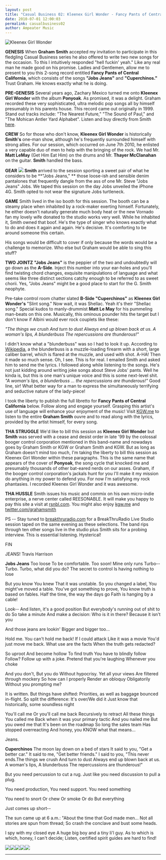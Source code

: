 ```yaml
---
layout: post
title: "Casual Business 02: Kleenex Girl Wonder - Fancy Pants of Central California"
date: 2010-07-01 12:00:03
permalink: casualbusiness02
author: Ampeater Music
---
```

![](http://ampeatermusic.com/wp-content/uploads/2010/07/KGW-FPOCC.jpg "Kleenex Girl Wonder")

<!-- more -->

**GENESIS** When **Graham Smith** accepted my invitation to participate in this fledgling Casual Business series he also offered to write two new songs for the occasion. To this I intuitively responded "hell fuckin' yeah." Like any real man he made good on his promise. Ladies and Gentlemen, allow me to present to you this 2-song record entitled **Fancy Pants of Central California**, which consists of the songs **"Jobs Jeans"** and **"Cuperchinos."** Trust Graham. He knows exactly what he is doing.

**PRE-GENESIS** Several years ago, Zachary Mexico turned me onto **Kleenex Girl Wonder** with the album **Ponyoak**. As promised, it was a delight. Graham recorded these very sophisticated, ultra melodic pop songs all by himself presumably in his parents house. This record came out originally in 1999. Stand out tracks include: "The Nearest Future," "The Sound of Paul," and "The Mohican Antler Yard Alphabet". Listen and buy directly from Smith [here](http://kgw.me/album/ponyoak).

**CREW** So for those who don't know, **Kleenex Girl Wonder** is historically **Smith's** one-man show, although he's frequently surrounded himself with strong allies. For our session, which occurred on June 7th 2010, he enlisted a very capable duo of men to help with the bringing of the rock. We had Mr. **Matt LeMay** (Get Him Eat Him) on the drums and Mr. **Thayer McClanahan** on the guitar. **Smith** handled the bass.

**GEAR** ![](http://ampeatermusic.com/wp-content/uploads/2010/07/Steve-Jobs-001.jpg) **Smith** arrived to the session sporting a sweet pair of what he considers to be **"Jobs Jeans," ** those loose-ish and sensible denim pantalones that frequently dangle from the ass of one Mr. Steve "Jobs Jeans" Jobs. We taped this session on the day Jobs unveiled the iPhone 4G. Smith opted to not wear the signature Jobs turtleneck.

**GAME** Smith lived in the iso booth for this session. The booth can be a steamy place when inhabited by a rock-maker exerting himself. Fortunately, he either doesn't naturally generate much body heat or the new Vornado fan my lovely wife donated to the studio works very well. While he inhabited it, Smith owned that boof. He's the type of singer who knows exactly what to do and does it again and again. He's decisive. It's comforting to be around someone this certain.

His songs would be difficult to cover if only because the words would be a challenge to memorize. Who else but Graham would be able to sing this stuff?

**TWO JOINTZ** **"Jobs Jeans"** is the peppier of the two and undoubtedly will go down as the **A-Side**. Inject this number into your ear-holes and you'll find twisting chord changes, exquisite manipulations of language and what seems like three distinct sections catchy enough to be referred to as sweet chorii. Yes, "Jobs Jeans" might be a good place to start for the G. Smith neophyte.

Pre-take control room chatter slated **B-Side "Cuperchinos"** as **Kleenex Girl Wonder's** "Slint song." Now wait, it was Shellac. Yeah it's their "Shellac song." Special kudos to manly-drummist **Matt Le May** for his pummeling man-beats on this one. Musically, this ominous pounder hits the target but I don't know if Albini would ever rock couplets like these:

_"The things we crush And turn to dust Always end up blown back at us. A woman's lips, A blunderbuss The repercussions are thunderous!"_

I didn't know what a "blunderbuss" was so I had to look it up. According to [Wikipedia](http://en.wikipedia.org/wiki/Blunderbuss), a the blunderbuss is a muzzle-loading firearm with a short, large caliber barrel, which is flared at the muzzle, and used with shot. A-HA! Then it made so much sense. Oh, I see. This is for real. I emailed Smith and asked him to send me the lyrics. I followed along while listening to the songs. He's not just kidding around writing joke songs about Steve Jobs' pants. Well he kinda is, but this is one man's unique voice and this is some next-level shit. _"A woman's lips, a blunderbuss ... the repercussions are thunderous!"_ Good line, sir! What better way for a man to express the simultaneously terrifying and seductive nature of the lady-piece!

I took the liberty to publish the full libretto for **Fancy Pants of Central California** below. Follow along and engage yourself. Grasping this artist's use of language will enhance your enjoyment of the music! Visit [KGW.me](http://kgw.me) to listen to the entire **Graham Smith** ouvre and to read along with the lyrics, provided by the artist himself, for every song.

**THA STRUGGLE** We'd like to bill this session as **Kleenex Girl Wonder** but **Smith** was served with a cease and desist order in late '99 by the colossal booger control corporation mentioned in this band-name and nowadays goes by Graham Smith or KGW or Graham Smith and KGW. But as long as Graham doesn't mind too much, I'm taking the liberty to bill this session as Kleenex Girl Wonder within these paragraphs. This is the same name that appears of the cover of **Ponyoak**, the song cycle that knocked me and presumably thousands of other bat-eared nerds on our asses. Graham, if the booger control corporation's jackals hunt for you I'll make it my mission do anything in my power to defend you. For now I'm satisfying my rock phantasies. I recorded Kleenex Girl Wonder and it was awesome.

**THA HUSSLE** Smith issues his music and commix on his own micro-indie enterprise, a nerve center called REESONABLE. It will make you happy to pay this site a visit at [rsnbl.com](http://www.rsnbl.com). You might also enjoy [kgw.me](http://kgw.me) and [twitter.com/grahamsmith](http://www.twitter.com/grahamsmith)

PS -- Stay tuned to [breakthruradio.com](http://breakthruradio.com) for a BreakThruRadio Live Studio session taped on the same evening as these selections. The band rips through ten other songs live in the studio plus Smith sits for a probing interview. This is essential listening. Hysterical!

FIN

JEANS! Travis Harrison

**Jobs Jeans** Too loose To be comfortable. Too soon! Mine only runs Turbo-- Turbo. Turbo, what did you do? The secret to control Is having nothing to lose

But you know You knew That it was unstable. So you changed a label, You might've moved a table. You've got something to prove, You know truth is based on fables. Half the time, the way the days go Faith is hanging by a cable!

Look-- And listen, it's a good position But everybody's running out of shit to do So take a minute And make a decision: Who is it in there? Because it isn't you

And those jeans are lookin' Bigger and bigger too...

Hold me. You can't hold me back! If I could attack Like it was a movie You'd just move me back. What use are the facts When the truth gets redacted?

So uproot And become hollow To find truth You have to blindly follow Follow? Follow up with a joke. Pretend that you're laughing Whenever you choke

And you don't, But you do Without hypocrisy. Yet all your views Are filtered through mockery So how can I properly Render an obloquy Obligatorily Without you prompting me?

It is written. But things have shifted: Priorities, as well as baggage bounced in-flight. So split the difference: It's over/We did it Just know that historically, some soundless night

You'll call me Or you'll call me back Recursively to retract All these things You called me Back when it was your primary tactic And you nailed me But you owed me that It's been on the roadmap So long the sales team Has stopped overreacting And honey, you KNOW what that means...

Jeans.

**Cuperchinos** The moon lay down on a bed of stars It said to you, "Get a better car." It said to me, "Get better friends." I said to you, "This never ends.The things we crush And turn to dust Always end up blown back at us. A woman's lips, A blunderbuss The repercussions are thunderous!"

But you need percussion to cut a rug. Just like you need discussion to pull a plug.

You need production, You need support. You need something

You need to snort Or chew Or smoke Or do But everything

Just comes up short--

The sun came up at 6 a.m.: "About the time that God made men... Not all stories are spun from thread; So crash the conclave and bust some heads.

I spy with my closed eye A huge big boy and a tiny li'l guy. As to which is which, honey, I can't decide; Listen, certified spirit guides are hard to find!

[![](http://ampeatermusic.com/wp-content/uploads/2010/07/photo.jpg)](http://ampeatermusic.com/wp-content/uploads/2010/07/photo.jpg)[![](http://ampeatermusic.com/wp-content/uploads/2010/07/photo-1.jpg)](http://ampeatermusic.com/wp-content/uploads/2010/07/photo-1.jpg)[![](http://ampeatermusic.com/wp-content/uploads/2010/07/photo-2.jpg)](http://ampeatermusic.com/wp-content/uploads/2010/07/photo-2.jpg)[![](http://ampeatermusic.com/wp-content/uploads/2010/07/photo-3.jpg)](http://ampeatermusic.com/wp-content/uploads/2010/07/photo-3.jpg)[![](http://ampeatermusic.com/wp-content/uploads/2010/07/photo-4.jpg)](http://ampeatermusic.com/wp-content/uploads/2010/07/photo-4.jpg)

---


